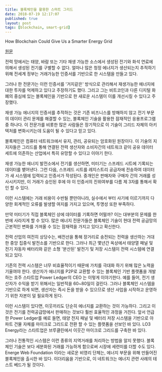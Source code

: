 ```yaml
---
title: 블록체인을 활용한 스마트 그리드
date: 2018-07-19 12:17:07
published: true
layout: post
tags: [blockchain, smart-grid]
---
```


How Blockchain Could Give Us a Smarter Energy Grid

[원문](https://www.technologyreview.com/s/609077/how-blockchain-could-give-us-a-smarter-energy-grid/)

전력 망에서는 태양, 바람 또는 기타 재생 가능한 소스에서 생성된 전기와 화석 연료에 의해서 생성된 전기를 구별할 수 없다. 얼마나 많은 청정 에너지가 생산되는지 추적하기 위해 전세계 정부는 거래가능한 인증서를 기반으로 한 시스템을 만들고 있다.

그러나 한 전문가는 이런 인증서를 '거지같은' 방식으로 관리해서 재생가능한 에너지에 대한 투자를 억제하고 있다고 주장하기도 했다. 그리고 그는 비트코인과 다른 디지털 화폐의 중심에 있는 블록체인을 기반으로 한 새로운 시스템이 이를 개선시킬 수 있다고 주장했다.

재생 가능 에너지의 인증서를 추적하는 것은 기존 비즈니스를 방해하지 않고 전기 부문의 데이터 관리 문제를 해결할 수 있는, 블록체인 기술을 활용한 잠재적인 응용프로그램 중 하나다. 이 전문가를 비롯한 많은 사람들은 장기적으로 이 기술이 그리드 자체의 아키텍처를 변화시키는데 도움이 될 수 있다고 믿고 있다.

블록체인은 컴퓨터 네트워크에서 유지, 관리, 공유되는 암호화된 원장이다. 이 기술의 지지자들은 그리드를 통해 연결된 전력 생산자와 소비자간의 네트워크 같이 공유 데이터 세트에 의존하는 산업에서 특히 유망할 수 있다고 이야기 한다.

재생 가능한 에너지 발전소에서 전기를 생산하면, 미터기는 스프레드 시트에 기록되는 데이터를 뱉어낸다. 그런 다음, 스프레드 시트를 레지스트리 공급자에 전송하여 데이터가 새 시스템에 입력되고 인증서가 작성된다. 중개인은 판매자와 구매자 간의 거래를 성사시키지만, 이 거래가 승인된 후에 야 이 인증서의 진위여부를 다름 제 3자를 통해서 확인 할 수 있다. 

이런 시스템에는 거래 비용이 수반될 뿐만아니라, 실수에서 부터 사기에 이르기까지 다양한 회계적인 오류를 발생할 여지를 가지고 있으며, 투명성 또한 부족하다. 

만약 미터기가 직접 블록체인 상에 데이터를 기록하면 어떨까? 이는 대부분의 문제를 한번에 사라지게 할 수 있다. 많은 에너지 전문가들은 블록체인 기술이 현대 전력 공급망의 근본적인 변화를 가져올 수 있는 잠재력을 가지고 있다고 확신한다.

전력 산업의 여전히 상당수는, 배전선을 통해 장거리로 송전되는 전력을 생산하는 거대한 중앙 집중식 발전소를 기반으로 한다. 그러나 최근 몇년간 옥상에서 태양열 패널 및 전기 자동차 배터리와 같은 소형 '분산된' 발전기 및 저장 시스템이 전력 시스템에 연결되고 있다.

기존의 전력 시스템은 너무 비효율적이기 때문에 가치를 극대화 하기 위해 많은 노력을 기울여야 한다. 생산자가 에너지를 P2P로 교환할 수 있는 블록체인 기반 플랫폼을 개발하는 호주 스타트업 Power Ledger의 CEO 는 이렇게 이야기한다. 예를 들어, 전기 생산자가 수익을 받기 위해서는 일반적을 60~80일이 걸린다. 그러나 블록체인 시스템을 기반으로 하게 되면, 생산자는 즉시 돈을 받을 수 있으므로 생산 사업을 시작하고 운영하기 위한 자본이 덜 필요하게 된다.

이런 시스템이 있다면, 이웃끼리도 단순히 에너지를 교환하는 것이 가능하다. 그리고 이것은 전기를 전력공급망에서 판매하는 것보다 훨씬 효율적인 과정을 거친다. 앞서 언급한 Power Ledger를 예로 들면, 태양 전지 패널 및 배터리 저장 시스템을 기반으로 아파트 건물 자체를 마이크로 그리드로 전환 할 수 있는 플랫폼을 선보인 바 있다. LO3 Energy라는 스타트업은 브루클린에서 이웃간 마이크로 그리드를 구축한 바 있다.

그러나 전통적인 시스템은 이런 종류의 지역거래를 처리하는 방법을 알지 못했다. 블록체인 기술은 보다 세분화된 거래를 가능하게 함으로써 시장에 세련미를 더할 수도 있다. Energe Web Foundation 이라는 새로운 비영리 단체는, 에너지 부문을 위해 만들어진 블록체인을 출시한 바 있다. 이더리움을 기반으로, 이 네트워크는 에너지 관련 사례의 테스트 베드가 될 것이다. 